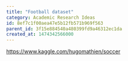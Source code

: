 ```yaml
---
title: "Football dataset"
category: Academic Research Ideas
id: 8ef7c1f00aea47e5b12fb571b969f563
parent_id: 3f15e884540a480399fd9a46312ec1da
created_at: 1474342566000
---
```


https://www.kaggle.com/hugomathien/soccer
                